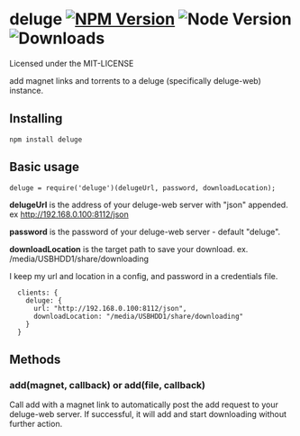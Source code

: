 deluge [![NPM Version](https://img.shields.io/npm/v/deluge.svg?style=flat)](https://www.npmjs.com/package/deluge) ![Node Version](https://img.shields.io/node/v/deluge.svg?style=flat) ![Downloads](https://img.shields.io/npm/dm/deluge.svg?style=flat)
=======

Licensed under the MIT-LICENSE

add magnet links and torrents to a deluge (specifically deluge-web) instance.

Installing
----------

```
npm install deluge
```

Basic usage
---

```
deluge = require('deluge')(delugeUrl, password, downloadLocation);
```

**delugeUrl** is the address of your deluge-web server with "json" appended. ex http://192.168.0.100:8112/json

**password** is the password of your deluge-web server - default "deluge".

**downloadLocation** is the target path to save your download. ex. /media/USBHDD1/share/downloading

I keep my url and location in a config, and password in a credentials file.
```
  clients: {
    deluge: {
      url: "http://192.168.0.100:8112/json",
      downloadLocation: "/media/USBHDD1/share/downloading"
    }
  }
  ```
  
Methods
---
### add(magnet, callback) or add(file, callback)

Call add with a magnet link to automatically post the add request to your deluge-web server. If successful, it will add and start downloading without further action.
